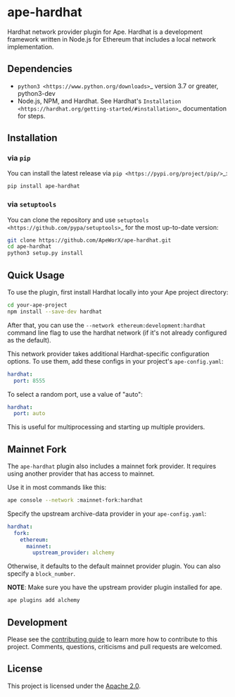 # ape-hardhat

Hardhat network provider plugin for Ape. Hardhat is a development framework written in Node.js for Ethereum that includes a local network implementation.

## Dependencies

* `python3 <https://www.python.org/downloads>`_ version 3.7 or greater, python3-dev
* Node.js, NPM, and Hardhat. See Hardhat's `Installation <https://hardhat.org/getting-started/#installation>`_ documentation for steps.

## Installation

### via ``pip``

You can install the latest release via `pip <https://pypi.org/project/pip/>`_:

```bash
pip install ape-hardhat
```

### via ``setuptools``

You can clone the repository and use `setuptools <https://github.com/pypa/setuptools>`_ for the most up-to-date version:

```bash
git clone https://github.com/ApeWorX/ape-hardhat.git
cd ape-hardhat
python3 setup.py install
```

## Quick Usage

To use the plugin, first install Hardhat locally into your Ape project directory:

```bash
cd your-ape-project
npm install --save-dev hardhat
```

After that, you can use the ``--network ethereum:development:hardhat`` command line flag to use the hardhat network (if it's not already configured as the default).

This network provider takes additional Hardhat-specific configuration options. To use them, add these configs in your project's ``ape-config.yaml``:

```yaml
hardhat:
  port: 8555
```

To select a random port, use a value of "auto":

```yaml
hardhat:
  port: auto
```

This is useful for multiprocessing and starting up multiple providers.

## Mainnet Fork

The ``ape-hardhat`` plugin also includes a mainnet fork provider. It requires using another provider that has access to mainnet.

Use it in most commands like this:

```bash
ape console --network :mainnet-fork:hardhat
```

Specify the upstream archive-data provider in your ``ape-config.yaml``:

```yaml
hardhat:
  fork:
    ethereum:
      mainnet:
        upstream_provider: alchemy
```

Otherwise, it defaults to the default mainnet provider plugin. You can also specify a ``block_number``.

**NOTE**: Make sure you have the upstream provider plugin installed for ape.

```bash
ape plugins add alchemy
```

## Development

Please see the [contributing guide](CONTRIBUTING.md) to learn more how to contribute to this project.
Comments, questions, criticisms and pull requests are welcomed.

## License

This project is licensed under the [Apache 2.0](LICENSE).
